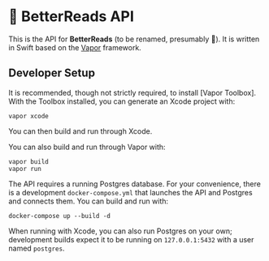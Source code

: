 # 📖 BetterReads API

This is the API for **BetterReads** (to be renamed, presumably 🙂). It is written in Swift based on the [Vapor](https://vapor.codes) framework.

## Developer Setup

It is recommended, though not strictly required, to install [Vapor Toolbox]. With the Toolbox installed, you can generate an Xcode project with:

```
vapor xcode
```

You can then build and run through Xcode.

You can also build and run through Vapor with:

```
vapor build
vapor run
```

The API requires a running Postgres database. For your convenience, there is a development `docker-compose.yml` that launches the API and Postgres and connects them. You can build and run with:

```
docker-compose up --build -d
```

When running with Xcode, you can also run Postgres on your own; development builds expect it to be running on `127.0.0.1:5432` with a user named `postgres`.
